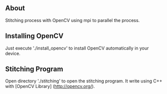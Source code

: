 ## About

Stitching process with OpenCV using mpi to parallel the process.

## Installing OpenCV

Just execute './install_opencv' to install OpenCV automatically in your device.

## Stitching Program

Open directory './stitching' to open the stitching program. It write using C++ with [OpenCV Library] (http://opencv.org/).
